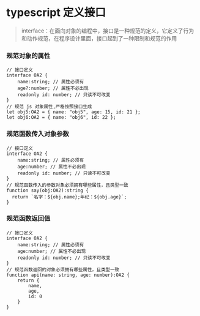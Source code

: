 # typescript 定义接口
> interface：在面向对象的编程中，接口是一种规范的定义，它定义了行为和动作规范，在程序设计里面，接口起到了一种限制和规范的作用

### 规范对象的属性

```
// 接口定义
interface OA2 {
    name:string; // 属性必须有
    age?:number; // 属性不必出现
    readonly id: number; // 只读不可改变
}
// 规范 js 对象属性,严格按照接口生成
let obj5:OA2 = { name: "obj5", age: 15, id: 21 };
let obj6:OA2 = { name: "obj6", id: 22 };
```

### 规范函数传入对象参数

```
// 接口定义
interface OA2 {
    name:string; // 属性必须有
    age:number; // 属性不必出现
    readonly id: number; // 只读不可改变
}
// 规范函数传入的参数对象必须拥有哪些属性，且类型一致
function say(obj:OA2):string {
  return `名字：${obj.name};年纪：${obj.age}`;
}
```

### 规范函数返回值

```
// 接口定义
interface OA2 {
    name:string; // 属性必须有
    age:number; // 属性不必出现
    readonly id: number; // 只读不可改变
}
// 规范函数返回的对象必须拥有哪些属性，且类型一致
function api(name: string, age: number):OA2 {
    return {
        name,
        age,
        id: 0
    }
}
```
